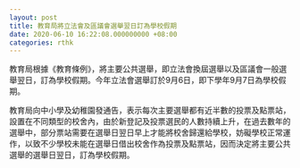 ```yaml
---
layout: post
title: 教育局將立法會及區議會選舉翌日訂為學校假期
date: 2020-06-10 16:22:08.000000000 +08:00
categories: rthk
---
```


教育局根據《教育條例》，將主要公共選舉，即立法會換屆選舉以及區議會一般選舉翌日，訂為學校假期。今年立法會選舉訂於9月6日，即下學年9月7日為學校假期。

教育局向中小學及幼稚園發通告，表示每次主要選舉都有近半數的投票及點票站，設置在不同類型的校舍內，由於新登記及投票選民的人數持續上升，在過去數年的選舉中，部分票站需要在選舉日翌日早上才能將校舍歸還給學校，妨礙學校正常運作，以致不少學校未能在選舉日借出校舍作為投票及點票站，因而決定將主要公共選舉的選舉日翌日，訂為學校假期。
